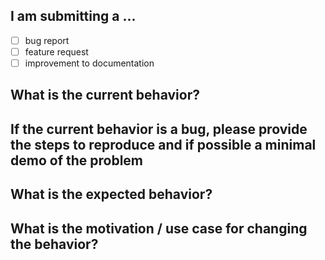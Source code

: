 ## I am submitting a ...

- [ ] bug report
- [ ] feature request
- [ ] improvement to documentation

## What is the current behavior?

## If the current behavior is a bug, please provide the steps to reproduce and if possible a minimal demo of the problem

## What is the expected behavior?

## What is the motivation / use case for changing the behavior?